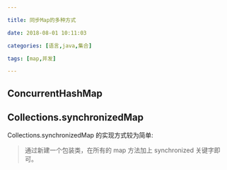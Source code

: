 ```yaml
---

title: 同步Map的多种方式

date: 2018-08-01 10:11:03

categories: [语言,java,集合]

tags: [map,并发]

---
```






<!--more-->

## ConcurrentHashMap




## Collections.synchronizedMap

Collections.synchronizedMap 的实现方式较为简单: 

> 通过新建一个包装类，在所有的 map 方法加上 synchronized 关键字即可。

